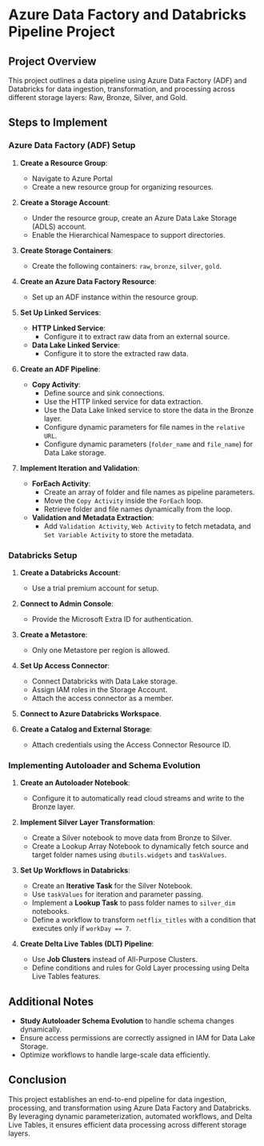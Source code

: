 # Azure Data Factory and Databricks Pipeline Project

## Project Overview
This project outlines a data pipeline using Azure Data Factory (ADF) and Databricks for data ingestion, transformation, and processing across different storage layers: Raw, Bronze, Silver, and Gold.

## Steps to Implement

### Azure Data Factory (ADF) Setup
1. **Create a Resource Group**:
   - Navigate to Azure Portal
   - Create a new resource group for organizing resources.

2. **Create a Storage Account**:
   - Under the resource group, create an Azure Data Lake Storage (ADLS) account.
   - Enable the Hierarchical Namespace to support directories.

3. **Create Storage Containers**:
   - Create the following containers: `raw`, `bronze`, `silver`, `gold`.

4. **Create an Azure Data Factory Resource**:
   - Set up an ADF instance within the resource group.

5. **Set Up Linked Services**:
   - **HTTP Linked Service**:
     - Configure it to extract raw data from an external source.
   - **Data Lake Linked Service**:
     - Configure it to store the extracted raw data.

6. **Create an ADF Pipeline**:
   - **Copy Activity**:
     - Define source and sink connections.
     - Use the HTTP linked service for data extraction.
     - Use the Data Lake linked service to store the data in the Bronze layer.
     - Configure dynamic parameters for file names in the `relative URL`.
     - Configure dynamic parameters (`folder_name` and `file_name`) for Data Lake storage.
   
7. **Implement Iteration and Validation**:
   - **ForEach Activity**:
     - Create an array of folder and file names as pipeline parameters.
     - Move the `Copy Activity` inside the `ForEach` loop.
     - Retrieve folder and file names dynamically from the loop.
   - **Validation and Metadata Extraction**:
     - Add `Validation Activity`, `Web Activity` to fetch metadata, and `Set Variable Activity` to store the metadata.

### Databricks Setup
1. **Create a Databricks Account**:
   - Use a trial premium account for setup.

2. **Connect to Admin Console**:
   - Provide the Microsoft Extra ID for authentication.

3. **Create a Metastore**:
   - Only one Metastore per region is allowed.

4. **Set Up Access Connector**:
   - Connect Databricks with Data Lake storage.
   - Assign IAM roles in the Storage Account.
   - Attach the access connector as a member.

5. **Connect to Azure Databricks Workspace**.

6. **Create a Catalog and External Storage**:
   - Attach credentials using the Access Connector Resource ID.

### Implementing Autoloader and Schema Evolution
1. **Create an Autoloader Notebook**:
   - Configure it to automatically read cloud streams and write to the Bronze layer.

2. **Implement Silver Layer Transformation**:
   - Create a Silver notebook to move data from Bronze to Silver.
   - Create a Lookup Array Notebook to dynamically fetch source and target folder names using `dbutils.widgets` and `taskValues`.

3. **Set Up Workflows in Databricks**:
   - Create an **Iterative Task** for the Silver Notebook.
   - Use `taskValues` for iteration and parameter passing.
   - Implement a **Lookup Task** to pass folder names to `silver_dim` notebooks.
   - Define a workflow to transform `netflix_titles` with a condition that executes only if `workDay == 7`.

4. **Create Delta Live Tables (DLT) Pipeline**:
   - Use **Job Clusters** instead of All-Purpose Clusters.
   - Define conditions and rules for Gold Layer processing using Delta Live Tables features.

## Additional Notes
- **Study Autoloader Schema Evolution** to handle schema changes dynamically.
- Ensure access permissions are correctly assigned in IAM for Data Lake Storage.
- Optimize workflows to handle large-scale data efficiently.

## Conclusion
This project establishes an end-to-end pipeline for data ingestion, processing, and transformation using Azure Data Factory and Databricks. By leveraging dynamic parameterization, automated workflows, and Delta Live Tables, it ensures efficient data processing across different storage layers.

